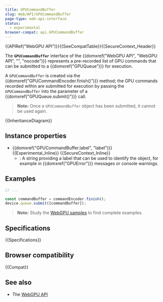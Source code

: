 ```yaml
---
title: GPUCommandBuffer
slug: Web/API/GPUCommandBuffer
page-type: web-api-interface
status:
  - experimental
browser-compat: api.GPUCommandBuffer
---
```


{{APIRef("WebGPU API")}}{{SeeCompatTable}}{{SecureContext_Header}}

The **`GPUCommandBuffer`** interface of the {{domxref("WebGPU API", "WebGPU API", "", "nocode")}} represents a pre-recorded list of GPU commands that can be submitted to a {{domxref("GPUQueue")}} for execution.

A `GPUCommandBuffer` is created via the {{domxref("GPUCommandEncoder.finish()")}} method; the GPU commands recorded within are submitted for execution by passing the `GPUCommandBuffer` into the parameter of a {{domxref("GPUQueue.submit()")}} call.

> **Note:** Once a `GPUCommandBuffer` object has been submitted, it cannot be used again.

{{InheritanceDiagram}}

## Instance properties

- {{domxref("GPUCommandBuffer.label", "label")}} {{Experimental_Inline}} {{SecureContext_Inline}}
  - : A string providing a label that can be used to identify the object, for example in {{domxref("GPUError")}} messages or console warnings.

## Examples

```js
// ...

const commandBuffer = commandEncoder.finish();
device.queue.submit([commandBuffer]);
```

> **Note:** Study the [WebGPU samples](https://webgpu.github.io/webgpu-samples/) to find complete examples.

## Specifications

{{Specifications}}

## Browser compatibility

{{Compat}}

## See also

- The [WebGPU API](/en-US/docs/Web/API/WebGPU_API)
